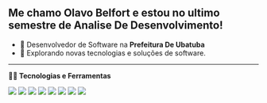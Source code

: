 ## Me chamo Olavo Belfort e estou no ultimo semestre de Analise De Desenvolvimento!

- 💼 Desenvolvedor de Software na **Prefeitura De Ubatuba**
- 🤔 Explorando novas tecnologias e soluções de software.

 ----

**👨‍💻 Tecnologias e Ferramentas**

  <img src="http://img.shields.io/badge/-Java-F89820?style=flat&logo=java&logoColor=white">
  <img src="https://img.shields.io/badge/-PHP-F29111?style=flat&logo=php&logoColor=FFFFFF">
  
  <img src="https://img.shields.io/badge/-HTML5-E34F26?style=flat&logo=html5&logoColor=white"> 
  <img src="https://img.shields.io/badge/-CSS3-1572B6?style=flat&logo=css3&logoColor=white">
  <img src="https://img.shields.io/badge/-JavaScript-eed718?style=flat&logo=javascript&logoColor=ffffff">
  
  <img src="https://img.shields.io/badge/-MySQL-F29111?style=flat&logo=mysql&logoColor=FFFFFF">

  <img src="https://img.shields.io/badge/-Git-black?style=flat&logo=git">
  <img src="https://img.shields.io/badge/-Python-black?style=flat&logo=python&logoColor=white"> 

